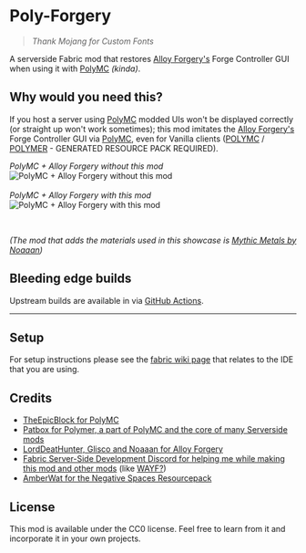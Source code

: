 # Poly-Forgery
> _Thank Mojang for Custom Fonts_

A serverside Fabric mod that restores [Alloy Forgery's](https://github.com/LordDeatHunter/Alloy-Forgery) Forge Controller GUI when using it with [PolyMC](https://github.com/TheEpicBlock/PolyMc) _(kinda)_.

## Why would you need this?
If you host a server using [PolyMC](https://github.com/TheEpicBlock/PolyMc) modded UIs won't be displayed correctly (or straight up won't work sometimes); this mod imitates the [Alloy Forgery's](https://github.com/LordDeatHunter/Alloy-Forgery) Forge Controller GUI via [PolyMC](https://github.com/TheEpicBlock/PolyMc), even for Vanilla clients ([POLYMC](https://github.com/TheEpicBlock/PolyMc) / [POLYMER](https://github.com/Patbox/polymer) - GENERATED RESOURCE PACK REQUIRED).

_PolyMC + Alloy Forgery without this mod_<br>
![PolyMC + Alloy Forgery without this mod](https://cdn.discordapp.com/attachments/735840853662236713/940663766280962088/unknown.png)
<br>
<br>
_PolyMC + Alloy Forgery with this mod_<br>
![PolyMC + Alloy Forgery with this mod](https://cdn.discordapp.com/attachments/735840853662236713/940665128423137290/unknown.png)

<br>

_(The mod that adds the materials used in this showcase is [Mythic Metals by Noaaan](https://github.com/Noaaan/MythicMetals))_

## Bleeding edge builds
Upstream builds are available in via [GitHub Actions](https://github.com/CamperSamu/PolyForgery/actions).

___
## Setup

For setup instructions please see the [fabric wiki page](https://fabricmc.net/wiki/tutorial:setup) that relates to the IDE that you are using.

## Credits

- [TheEpicBlock for PolyMC](https://github.com/TheEpicBlock/PolyMc)
- [Patbox for Polymer, a part of PolyMC and the core of many Serverside mods](https://github.com/Patbox/polymer)
- [LordDeatHunter, Glisco and Noaaan for Alloy Forgery](https://github.com/LordDeatHunter/Alloy-Forgery)
- [Fabric Server-Side Development Discord for helping me while making this mod and other mods](https://discord.gg/spsDnxp) (like [WAYF?](https://github.com/CamperSamu/WhereAreYouFrom))
- [AmberWat for the Negative Spaces Resourcepack](https://github.com/AmberWat/NegativeSpaceFont)

## License

This mod is available under the CC0 license. Feel free to learn from it and incorporate it in your own projects.
